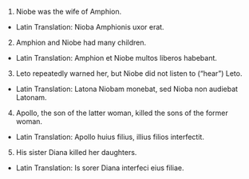 1. Niobe was the wife of Amphion.
- Latin Translation: Nioba Amphionis uxor erat.

2. Amphion and Niobe had many children.
- Latin Translation: Amphion et Niobe multos liberos habebant.

3. Leto repeatedly warned her, but Niobe did not listen to (“hear”) Leto.
- Latin Translation: Latona Niobam monebat, sed Nioba non audiebat Latonam.

4. Apollo, the son of the latter woman, killed the sons of the former woman.
- Latin Translation: Apollo huius filius, illius filios interfectit.

5. His sister Diana killed her daughters.
- Latin Translation: Is sorer Diana interfeci eius filiae.
